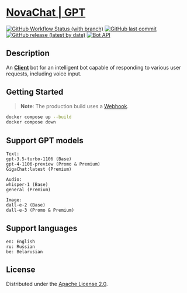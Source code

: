 # [NovaChat | GPT](https://t.me/novachat_gpt_bot)

[![GitHub Workflow Status (with branch)](https://img.shields.io/github/actions/workflow/status/mikita-workspace/chat-gpt-bot/ci.yml?branch=main&style=for-the-badge)](https://github.com/mikita-workspace/chat-gpt-bot/actions)
[![GitHub last commit](https://img.shields.io/github/last-commit/mikita-workspace/chat-gpt-bot?style=for-the-badge)](https://github.com/mikita-workspace/chat-gpt-bot/commits/main)
[![GitHub release (latest by date)](https://img.shields.io/github/v/release/mikita-workspace/chat-gpt-bot?style=for-the-badge)](https://github.com/mikita-workspace/chat-gpt-bot/releases)
[![Bot API](https://img.shields.io/badge/Bot%20API-6.7-blue?logo=telegram&style=for-the-badge&labelColor=000&color=3b82f6&)](https://core.telegram.org/bots/api)
## Description
An [**Client**](https://t.me/novachat_gpt_bot) bot for an intelligent bot capable of responding to various user requests, including voice input.
## Getting Started
> **Note**: The production build uses a [Webhook](https://core.telegram.org/bots/webhooks).
```bash
docker compose up --build
docker compose down
```
## Support GPT models
```
Text:
gpt-3.5-turbo-1106 (Base)
gpt-4-1106-preview (Promo & Premium)
GigaChat:latest (Premium)

Audio:
whisper-1 (Base)
general (Premium)

Image:
dall-e-2 (Base)
dall-e-3 (Promo & Premium)
```
## Support languages
```
en: English
ru: Russian
be: Belarusian
```
## License
Distributed under the [Apache License 2.0](LICENSE).

